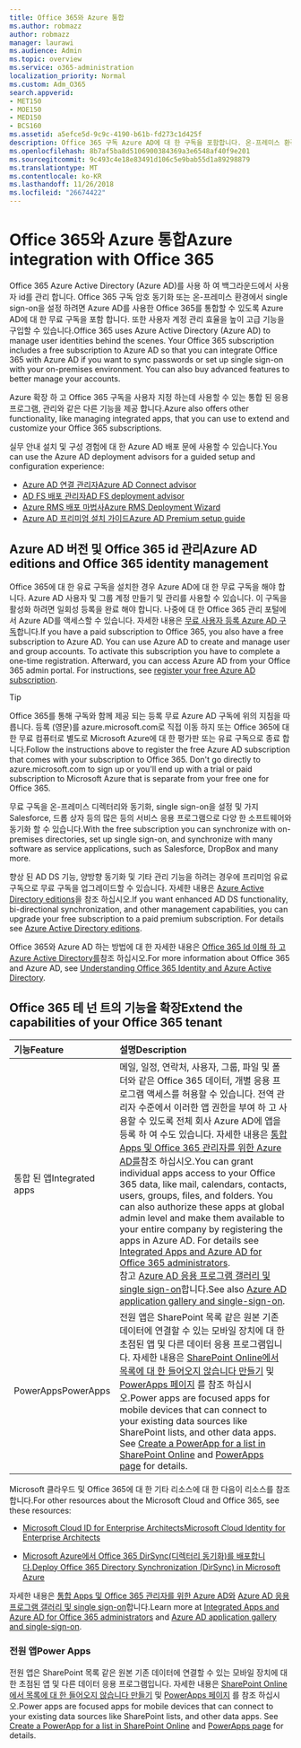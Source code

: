 ```yaml
---
title: Office 365와 Azure 통합
ms.author: robmazz
author: robmazz
manager: laurawi
ms.audience: Admin
ms.topic: overview
ms.service: o365-administration
localization_priority: Normal
ms.custom: Adm_O365
search.appverid:
- MET150
- MOE150
- MED150
- BCS160
ms.assetid: a5efce5d-9c9c-4190-b61b-fd273c1d425f
description: Office 365 구독 Azure AD에 대 한 구독을 포함합니다. 온-프레미스 환경 암호 동기화 또는 single sign-on을 사용할 경우 Azure AD와 Office 365를 통합 합니다.
ms.openlocfilehash: 8b7af5ba8d5106900384369a3e6548af40f9e201
ms.sourcegitcommit: 9c493c4e18e83491d106c5e9bab55d1a89298879
ms.translationtype: MT
ms.contentlocale: ko-KR
ms.lasthandoff: 11/26/2018
ms.locfileid: "26674422"
---
```

# <a name="azure-integration-with-office-365"></a><span data-ttu-id="640da-104">Office 365와 Azure 통합</span><span class="sxs-lookup"><span data-stu-id="640da-104">Azure integration with Office 365</span></span>

<span data-ttu-id="640da-p102">Office 365 Azure Active Directory (Azure AD)를 사용 하 여 백그라운드에서 사용자 id를 관리 합니다. Office 365 구독 암호 동기화 또는 온-프레미스 환경에서 single sign-on을 설정 하려면 Azure AD를 사용한 Office 365를 통합할 수 있도록 Azure AD에 대 한 무료 구독을 포함 합니다. 또한 사용자 계정 관리 효율을 높이 고급 기능을 구입할 수 있습니다.</span><span class="sxs-lookup"><span data-stu-id="640da-p102">Office 365 uses Azure Active Directory (Azure AD) to manage user identities behind the scenes. Your Office 365 subscription includes a free subscription to Azure AD so that you can integrate Office 365 with Azure AD if you want to sync passwords or set up single sign-on with your on-premises environment. You can also buy advanced features to better manage your accounts.</span></span>
  
<span data-ttu-id="640da-108">Azure 확장 하 고 Office 365 구독을 사용자 지정 하는데 사용할 수 있는 통합 된 응용 프로그램, 관리와 같은 다른 기능을 제공 합니다.</span><span class="sxs-lookup"><span data-stu-id="640da-108">Azure also offers other functionality, like managing integrated apps, that you can use to extend and customize your Office 365 subscriptions.</span></span>
  
<span data-ttu-id="640da-109">실무 안내 설치 및 구성 경험에 대 한 Azure AD 배포 문에 사용할 수 있습니다.</span><span class="sxs-lookup"><span data-stu-id="640da-109">You can use the Azure AD deployment advisors for a guided setup and configuration experience:</span></span>
 - [<span data-ttu-id="640da-110">Azure AD 연결 관리자</span><span class="sxs-lookup"><span data-stu-id="640da-110">Azure AD Connect advisor</span></span>](https://aka.ms/aadconnectpwsync)
 - [<span data-ttu-id="640da-111">AD FS 배포 관리자</span><span class="sxs-lookup"><span data-stu-id="640da-111">AD FS deployment advisor</span></span>](https://aka.ms/adfsguidance)
 - [<span data-ttu-id="640da-112">Azure RMS 배포 마법사</span><span class="sxs-lookup"><span data-stu-id="640da-112">Azure RMS Deployment Wizard</span></span>](https://aka.ms/azuremsguidance)
 - [<span data-ttu-id="640da-113">Azure AD 프리미엄 설치 가이드</span><span class="sxs-lookup"><span data-stu-id="640da-113">Azure AD Premium setup guide</span></span>](https://aka.ms/aadpguidance)
  
## <a name="azure-ad-editions-and-office-365-identity-management"></a><span data-ttu-id="640da-114">Azure AD 버전 및 Office 365 id 관리</span><span class="sxs-lookup"><span data-stu-id="640da-114">Azure AD editions and Office 365 identity management</span></span>

<span data-ttu-id="640da-p103">Office 365에 대 한 유료 구독을 설치한 경우 Azure AD에 대 한 무료 구독을 해야 합니다. Azure AD 사용자 및 그룹 계정 만들기 및 관리를 사용할 수 있습니다. 이 구독을 활성화 하려면 일회성 등록을 완료 해야 합니다. 나중에 대 한 Office 365 관리 포털에서 Azure AD를 액세스할 수 있습니다. 자세한 내용은 [무료 사용자 등록 Azure AD 구독](https://go.microsoft.com/fwlink/p/?LinkId=617127)합니다.</span><span class="sxs-lookup"><span data-stu-id="640da-p103">If you have a paid subscription to Office 365, you also have a free subscription to Azure AD. You can use Azure AD to create and manage user and group accounts. To activate this subscription you have to complete a one-time registration. Afterward, you can access Azure AD from your Office 365 admin portal. For instructions, see [register your free Azure AD subscription](https://go.microsoft.com/fwlink/p/?LinkId=617127).</span></span> 
  
> [!TIP]
> <span data-ttu-id="640da-p104">Office 365를 통해 구독와 함께 제공 되는 등록 무료 Azure AD 구독에 위의 지침을 따릅니다. 등록 (영문)를 azure.microsoft.com로 직접 이동 하지 또는 Office 365에 대 한 무료 컴퓨터로 별도로 Microsoft Azure에 대 한 평가판 또는 유료 구독으로 종료 합니다.</span><span class="sxs-lookup"><span data-stu-id="640da-p104">Follow the instructions above to register the free Azure AD subscription that comes with your subscription to Office 365. Don't go directly to azure.microsoft.com to sign up or you'll end up with a trial or paid subscription to Microsoft Azure that is separate from your free one for Office 365.</span></span> 
  
<span data-ttu-id="640da-122">무료 구독을 온-프레미스 디렉터리와 동기화, single sign-on을 설정 및 가지 Salesforce, 드롭 상자 등의 많은 등의 서비스 응용 프로그램으로 다양 한 소프트웨어와 동기화 할 수 있습니다.</span><span class="sxs-lookup"><span data-stu-id="640da-122">With the free subscription you can synchronize with on-premises directories, set up single sign-on, and synchronize with many software as service applications, such as Salesforce, DropBox and many more.</span></span>
  
<span data-ttu-id="640da-p105">향상 된 AD DS 기능, 양방향 동기화 및 기타 관리 기능을 하려는 경우에 프리미엄 유료 구독으로 무료 구독을 업그레이드할 수 있습니다. 자세한 내용은 [Azure Active Directory editions](https://docs.microsoft.com/azure/active-directory/fundamentals/active-directory-whatis)을 참조 하십시오.</span><span class="sxs-lookup"><span data-stu-id="640da-p105">If you want enhanced AD DS functionality, bi-directional synchronization, and other management capabilities, you can upgrade your free subscription to a paid premium subscription. For details see [Azure Active Directory editions](https://docs.microsoft.com/azure/active-directory/fundamentals/active-directory-whatis).</span></span>
  
<span data-ttu-id="640da-125">Office 365와 Azure AD 하는 방법에 대 한 자세한 내용은 [Office 365 Id 이해 하 고 Azure Active Directory를](https://support.office.com/article/06a189e7-5ec6-4af2-94bf-a22ea225a7a9)참조 하십시오.</span><span class="sxs-lookup"><span data-stu-id="640da-125">For more information about Office 365 and Azure AD, see [Understanding Office 365 Identity and Azure Active Directory](https://support.office.com/article/06a189e7-5ec6-4af2-94bf-a22ea225a7a9).</span></span>
  
## <a name="extend-the-capabilities-of-your-office-365-tenant"></a><span data-ttu-id="640da-126">Office 365 테 넌 트의 기능을 확장</span><span class="sxs-lookup"><span data-stu-id="640da-126">Extend the capabilities of your Office 365 tenant</span></span>

|<span data-ttu-id="640da-127">**기능**</span><span class="sxs-lookup"><span data-stu-id="640da-127">**Feature**</span></span>|<span data-ttu-id="640da-128">**설명**</span><span class="sxs-lookup"><span data-stu-id="640da-128">**Description**</span></span>|
|:-----|:-----|
|<span data-ttu-id="640da-129">통합 된 앱</span><span class="sxs-lookup"><span data-stu-id="640da-129">Integrated apps</span></span>  <br/> |<span data-ttu-id="640da-p106">메일, 일정, 연락처, 사용자, 그룹, 파일 및 폴더와 같은 Office 365 데이터, 개별 응용 프로그램 액세스를 허용할 수 있습니다. 전역 관리자 수준에서 이러한 앱 권한을 부여 하 고 사용할 수 있도록 전체 회사 Azure AD에 앱을 등록 하 여 수도 있습니다. 자세한 내용은 [통합 Apps 및 Office 365 관리자를 위한 Azure AD를](https://support.office.com/article/cb2250e3-451e-416f-bf4e-363549652c2a)참조 하십시오.</span><span class="sxs-lookup"><span data-stu-id="640da-p106">You can grant individual apps access to your Office 365 data, like mail, calendars, contacts, users, groups, files, and folders. You can also authorize these apps at global admin level and make them available to your entire company by registering the apps in Azure AD. For details see [Integrated Apps and Azure AD for Office 365 administrators](https://support.office.com/article/cb2250e3-451e-416f-bf4e-363549652c2a).  </span></span><br/> <span data-ttu-id="640da-133">참고 [Azure AD 응용 프로그램 갤러리 및 single sign-on](https://go.microsoft.com/fwlink/p/?LinkId=698604)합니다.</span><span class="sxs-lookup"><span data-stu-id="640da-133">See also [Azure AD application gallery and single-sign-on](https://go.microsoft.com/fwlink/p/?LinkId=698604).</span></span>  <br/> |
|<span data-ttu-id="640da-134">PowerApps</span><span class="sxs-lookup"><span data-stu-id="640da-134">PowerApps</span></span>  <br/> | <span data-ttu-id="640da-p107">전원 앱은 SharePoint 목록 같은 원본 기존 데이터에 연결할 수 있는 모바일 장치에 대 한 초점된 앱 및 다른 데이터 응용 프로그램입니다. 자세한 내용은 [SharePoint Online에서 목록에 대 한 들어오지 않습니다 만들기](https://support.office.com/article/9338b2d2-67ac-4b81-8e67-97da27e5e9ab) 및 [PowerApps 페이지](https://powerapps.microsoft.com/) 를 참조 하십시오.</span><span class="sxs-lookup"><span data-stu-id="640da-p107">Power apps are focused apps for mobile devices that can connect to your existing data sources like SharePoint lists, and other data apps. See [Create a PowerApp for a list in SharePoint Online](https://support.office.com/article/9338b2d2-67ac-4b81-8e67-97da27e5e9ab) and [PowerApps page](https://powerapps.microsoft.com/) for details.  </span></span><br/> |
   
<span data-ttu-id="640da-137">Microsoft 클라우드 및 Office 365에 대 한 기타 리소스에 대 한 다음이 리소스를 참조 합니다.</span><span class="sxs-lookup"><span data-stu-id="640da-137">For other resources about the Microsoft Cloud and Office 365, see these resources:</span></span>
  
- [<span data-ttu-id="640da-138">Microsoft Cloud ID for Enterprise Architects</span><span class="sxs-lookup"><span data-stu-id="640da-138">Microsoft Cloud Identity for Enterprise Architects</span></span>](https://go.microsoft.com/fwlink/p/?LinkId=524586)
    
- [<span data-ttu-id="640da-139">Microsoft Azure에서 Office 365 DirSync(디렉터리 동기화)를 배포합니다.</span><span class="sxs-lookup"><span data-stu-id="640da-139">Deploy Office 365 Directory Synchronization (DirSync) in Microsoft Azure</span></span>](https://go.microsoft.com/fwlink/p/?LinkId=517887)
    

<span data-ttu-id="640da-140">자세한 내용은 [통합 Apps 및 Office 365 관리자를 위한 Azure AD와](integrated-apps-and-azure-ads.md) [Azure AD 응용 프로그램 갤러리 및 single sign-on](https://docs.microsoft.com/azure/active-directory/manage-apps/what-is-single-sign-on)합니다.</span><span class="sxs-lookup"><span data-stu-id="640da-140">Learn more at [Integrated Apps and Azure AD for Office 365 administrators](integrated-apps-and-azure-ads.md) and [Azure AD application gallery and single-sign-on](https://docs.microsoft.com/azure/active-directory/manage-apps/what-is-single-sign-on).</span></span>

### <a name="power-apps"></a><span data-ttu-id="640da-141">전원 앱</span><span class="sxs-lookup"><span data-stu-id="640da-141">Power Apps</span></span>
<span data-ttu-id="640da-p108">전원 앱은 SharePoint 목록 같은 원본 기존 데이터에 연결할 수 있는 모바일 장치에 대 한 초점된 앱 및 다른 데이터 응용 프로그램입니다. 자세한 내용은 [SharePoint Online에서 목록에 대 한 들어오지 않습니다 만들기](https://support.office.com/article/9338b2d2-67ac-4b81-8e67-97da27e5e9ab) 및 [PowerApps 페이지](https://powerapps.microsoft.com/) 를 참조 하십시오.</span><span class="sxs-lookup"><span data-stu-id="640da-p108">Power apps are focused apps for mobile devices that can connect to your existing data sources like SharePoint lists, and other data apps. See [Create a PowerApp for a list in SharePoint Online](https://support.office.com/article/9338b2d2-67ac-4b81-8e67-97da27e5e9ab) and [PowerApps page](https://powerapps.microsoft.com/) for details.</span></span>